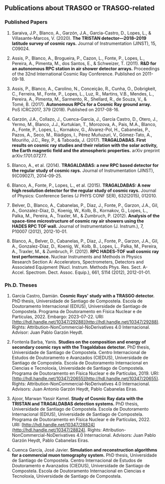 ## Publications about TRASGO or TRASGO-related

### Published Papers

1. Saraiva, J.P., Blanco, A., Garzón, J.A., Garcìa-Castro, D., Lopes, L., & Villasante-Marcos, V. (2020). **The TRISTAN detector—2018–2019 latitude survey of cosmic rays.** Journal of Instrumentation (JINST), 15, C09024.

2. Assis, P., Blanco, A., Brogueira, P., Cazon, L., Fonte, P., Lopes, L., Pereira, A., Pimenta, M., dos Santos, E., & Schweizer, T. (2011). **R&D for an autonomous RPC station in air shower detector arrays.** Proceedings of the 32nd International Cosmic Ray Conference. Published on 2011-09-18.

3. Assis, P., Blanco, A., Carolino, N., Conceição, R., Cunha, O., Dobrigkeit, C., Ferreira, M., Fonte, P., Lopes, L., Luz, R., Martins, V.B., Mendes, L., Pereira, A., Pimenta, M., Sarmento, R., Shellard, R., de Souza, V., & Tomé, B. (2017). **Autonomous RPCs for a Cosmic Ray ground array.** PoS ICRC2017, 379 (2018). Published on 2017-08-16.

4. Garzón, J.A., Collazo, J., Cuenca-García, J., García Castro, D., Otero, J., Yermo, M., Blanco, J.J., Kurtukian, T., Morozova, A., Pais, M.A., Blanco, A., Fonte, P., Lopes, L., Kornakov, G., Álvarez-Pol, H., Cabanelas, P., Pazos, A., Seco, M., Riádigos, I., Pérez Muñuzuri, V., Gómez-Tato, A., Mouriño, J.C., Rey, P., & Taboada, J. (2017). **TRAGALDABAS. First results on cosmic ray studies and their relation with the solar activity, the Earth magnetic field and the atmospheric properties.** arXiv preprint arXiv:1701.07277.

5. Blanco, A., et al. (2014). **TRAGALDABAS: a new RPC based detector for the regular study of cosmic rays.** Journal of Instrumentation (JINST), 9(C09027), 2014-09-25.

6. Blanco, A., Fonte, P., Lopes, L., et al. (2015). **TRAGALDABAS: A new high resolution detector for the regular study of cosmic rays.** Journal of Physics: Conference Series (J PHYS CONF SER), 632(2015), 012010.

7. Belver, D., Blanco, A., Cabanelas, P., Diaz, J., Fonte, P., Garzon, J.A., Gil, A., Gonzalez-Diaz, D., Koenig, W., Kolb, B., Kornakov, G., Lopes, L., Palka, M., Pereira, A., Traxler, M., & Zumbruch, P. (2012). **Analysis of the space-time microstructure of cosmic ray air showers using the HADES RPC TOF wall.** Journal of Instrumentation (J. Instrum.), 7, P10007 (2012), 2012-10-01.

8. Blanco, A., Belver, D., Cabanelas, P., Díaz, J., Fonte, P., Garzon, J.A., Gil, A., Gonzalez-Díaz, D., Koenig, W., Kolb, B., Lopes, L., Palka, M., Pereira, A., Traxler, M., & Zumbruch, P. (2012). **RPC HADES-TOF wall cosmic ray test performance.** Nuclear Instruments and Methods in Physics Research Section A: Accelerators, Spectrometers, Detectors and Associated Equipment (Nucl. Instrum. Methods Phys. Res. Sect. A-Accel. Spectrom. Dect. Assoc. Equip.), 661, S114 (2012), 2012-01-01.

### Ph.D. Theses

1. García Castro, Damián. **Cosmic Rays' study with a TRASGO detector.** PhD thesis, Universidade de Santiago de Compostela. Escola de Doutoramento Internacional (EDIUS), Universidade de Santiago de Compostela. Programa de Doutoramento en Física Nuclear e de Partículas, 2022. Embargo: 2023-07-22. URI: [http://hdl.handle.net/10347/29288](http://hdl.handle.net/10347/29288). Rights: Attribution-NonCommercial-NoDerivatives 4.0 Internacional. Advisor: Juan Pablo Garzón Heydt.

2. Fontenla Barba, Yanis. **Studies on the composition and energy of secondary cosmic rays with the Tragaldabas detector.** PhD thesis, Universidade de Santiago de Compostela. Centro Internacional de Estudos de Doutoramento e Avanzados (CIEDUS), Universidade de Santiago de Compostela. Escola de Doutoramento Internacional en Ciencias e Tecnoloxía, Universidade de Santiago de Compostela. Programa de Doutoramento en Física Nuclear e de Partículas, 2019. URI: [http://hdl.handle.net/10347/20655](http://hdl.handle.net/10347/20655). Rights: Attribution-NonCommercial-NoDerivatives 4.0 Internacional. Advisors: Juan Antonio Garzón Heydt, Pablo Cabanelas Eiras.

3. Ajoor, Marwan Yassir Kamel. **Study of Cosmic Ray data with the TRISTAN and TRAGALDABAS detection systems.** PhD thesis, Universidade de Santiago de Compostela. Escola de Doutoramento Internacional (EDIUS), Universidade de Santiago de Compostela. Programa de Doutoramento en Física Nuclear e de Partículas, 2022. URI: [http://hdl.handle.net/10347/28824](http://hdl.handle.net/10347/28824). Rights: Attribution-NonCommercial-NoDerivatives 4.0 Internacional. Advisors: Juan Pablo Garzón Heydt, Pablo Cabanelas Eiras.

4. Cuenca García, José Javier. **Simulation and reconstruction algorithms for a commercial muon tomography system.** PhD thesis, Universidade de Santiago de Compostela. Centro Internacional de Estudos de Doutoramento e Avanzados (CIEDUS), Universidade de Santiago de Compostela. Escola de Doutoramento Internacional en Ciencias e Tecnoloxía, Universidade de Santiago de Compostela.
